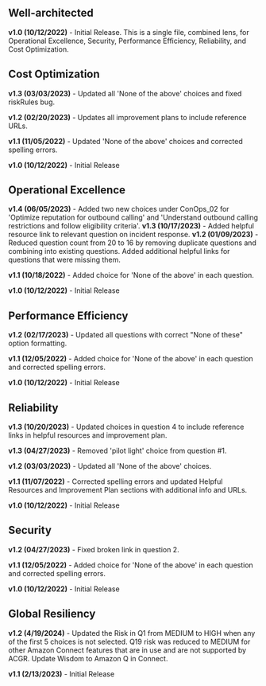## Well-architected

**v1.0 (10/12/2022)** - Initial Release. This is a single file, combined lens, for Operational Excellence, Security, Performance Efficiency, Reliability, and Cost Optimization. 

## Cost Optimization

**v1.3 (03/03/2023)** - Updated all 'None of the above' choices and fixed riskRules bug.

**v1.2 (02/20/2023)** - Updates all improvement plans to include reference URLs.

**v1.1 (11/05/2022)** - Updated 'None of the above' choices and corrected spelling errors.

**v1.0 (10/12/2022)** - Initial Release

## Operational Excellence

**v1.4 (06/05/2023)** - Added two new choices under ConOps_02 for 'Optimize reputation for outbound calling' and 'Understand outbound calling restrictions and follow eligibility criteria'.
**v1.3 (10/17/2023)** - Added helpful resource link to relevant question on incident response.
**v1.2 (01/09/2023)** - Reduced question count from 20 to 16 by removing duplicate questions and combining into existing questions. Added additional helpful links for questions that were missing them.

**v1.1 (10/18/2022)** - Added choice for 'None of the above' in each question.

**v1.0 (10/12/2022)** - Initial Release

## Performance Efficiency

**v1.2 (02/17/2023)** - Updated all questions with correct "None of these" option formatting.

**v1.1 (12/05/2022)** - Added choice for 'None of the above' in each question and corrected spelling errors.

**v1.0 (10/12/2022)** - Initial Release

## Reliability

**v1.3 (10/20/2023)** - Updated choices in question 4 to include reference links in helpful resources and improvement plan.

**v1.3 (04/27/2023)** - Removed 'pilot light' choice from question #1.

**v1.2 (03/03/2023)** - Updated all 'None of the above' choices.

**v1.1 (11/07/2022)** - Corrected spelling errors and updated Helpful Resources and Improvement Plan sections with additional info and URLs.

**v1.0 (10/12/2022)** - Initial Release

## Security

**v1.2 (04/27/2023)** - Fixed broken link in question 2.

**v1.1 (12/05/2022)** - Added choice for 'None of the above' in each question and corrected spelling errors.

**v1.0 (10/12/2022)** - Initial Release

## Global Resiliency

**v1.2 (4/19/2024)** - Updated the Risk in Q1 from MEDIUM to HIGH when any of the first 5 choices is not selected. Q19 risk was reduced to MEDIUM for other Amazon Connect features that are in use and are not supported by ACGR. Update Wisdom to Amazon Q in Connect.

**v1.1 (2/13/2023)** - Initial Release